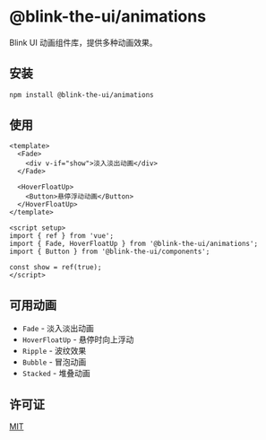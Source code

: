 # @blink-the-ui/animations

Blink UI 动画组件库，提供多种动画效果。

## 安装

```bash
npm install @blink-the-ui/animations
```

## 使用

```vue
<template>
  <Fade>
    <div v-if="show">淡入淡出动画</div>
  </Fade>

  <HoverFloatUp>
    <Button>悬停浮动动画</Button>
  </HoverFloatUp>
</template>

<script setup>
import { ref } from 'vue';
import { Fade, HoverFloatUp } from '@blink-the-ui/animations';
import { Button } from '@blink-the-ui/components';

const show = ref(true);
</script>
```

## 可用动画

- `Fade` - 淡入淡出动画
- `HoverFloatUp` - 悬停时向上浮动
- `Ripple` - 波纹效果
- `Bubble` - 冒泡动画
- `Stacked` - 堆叠动画

## 许可证

[MIT](../../../LICENSE)
